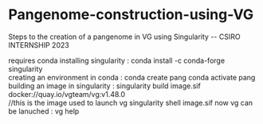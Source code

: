 # Pangenome-construction-using-VG
Steps to the creation of a pangenome in VG using Singularity -- CSIRO INTERNSHIP 2023

requires conda
installing singularity :
conda install -c conda-forge singularity  
creating an environment in conda :
conda create pang
conda activate pang
building an image in singularity :
singularity build image.sif docker://quay.io/vgteam/vg:v1.48.0   
//this is the image used to launch vg
singularity shell image.sif
now vg can be lanuched :
vg help 

